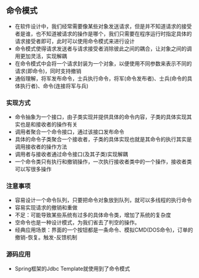 ## 命令模式

-   在软件设计中，我们经常需要像某些对象发送请求，但是并不知道请求的接受者是谁，也不知道被请求的操作是哪个，我们只需要在程序运行时指定具体的请求接受者即可，此时可以使用命令模式来进行设计
-   命令模式使得请求发送者与请求接受者消除彼此之间的耦合，让对象之间的调用更加灵活，实现解耦
-   在命令模式中会将一个请求封装为一个对象，以便使用不同参数来表示不同的请求(即命令)，同时支持撤销
-   通俗理解，将军发布命令，士兵执行命令，将军(命令发布者)、士兵(命令的具体执行者)、命令(连接将军与兵)

### 实现方式

-   命令抽象为一个接口，由子类实现并提供具体的命令内容，子类的具体实现其实也是和接收者的操作有关
-   调用者聚合一个命令接口，通过该接口发布命令
-   具体的命令子类聚合一个接收者，子类的具体实现也就是其命令的执行其实是调用接收者的操作方法
-   调用者与接收者通过命令接口(及其子类)实现解耦
-   一个命令类只有执行和撤销操作，一次执行接收者类中的一个操作，接收者类可以写很多操作

### 注意事项

-   容易设计一个命令队列，只要把命令对象放到队列，就可以多线程的执行命令
-   容易实现请求的撤销和重做
-   不足：可能导致某些系统有过多的具体命令类，增加了系统的复杂度
-   空命令也是一种设计模式，为我们省去了判空的操作。
-   经典应用场景：界面的一个按钮都是一条命令、模拟CMD(DOS命令)，订单的撤销-恢复。触发-反馈机制

### 源码应用

-   Spring框架的Jdbc Template就使用到了命令模式